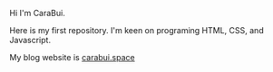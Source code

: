 Hi I'm CaraBui.

Here is my first repository. I'm keen on programing HTML, CSS, and Javascript.

My blog website is [carabui.space](https://carabui.space)

